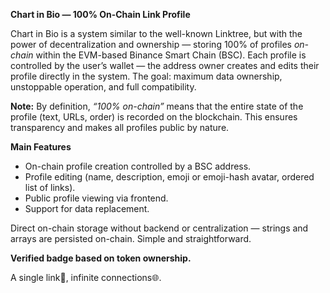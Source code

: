**Chart in Bio — 100% On-Chain Link Profile**

Chart in Bio is a system similar to the well-known Linktree, but with the power of decentralization and ownership — storing 100% of profiles *on-chain* within the EVM-based Binance Smart Chain (BSC). Each profile is controlled by the user’s wallet — the address owner creates and edits their profile directly in the system. The goal: maximum data ownership, unstoppable operation, and full compatibility.

**Note:** By definition, *“100% on-chain”* means that the entire state of the profile (text, URLs, order) is recorded on the blockchain. This ensures transparency and makes all profiles public by nature.

**Main Features**

* On-chain profile creation controlled by a BSC address.
* Profile editing (name, description, emoji or emoji-hash avatar, ordered list of links).
* Public profile viewing via frontend.
* Support for data replacement.

Direct on-chain storage without backend or centralization — strings and arrays are persisted on-chain. Simple and straightforward.

**Verified badge based on token ownership.**

A single link🔗, infinite connections🌐.
